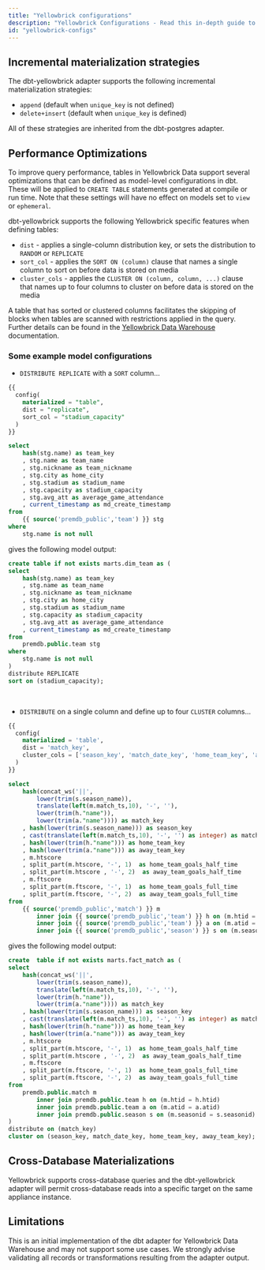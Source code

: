 ```yaml
---
title: "Yellowbrick configurations"
description: "Yellowbrick Configurations - Read this in-depth guide to learn about configurations in dbt."
id: "yellowbrick-configs"
---
```


## Incremental materialization strategies

The dbt-yellowbrick adapter supports the following incremental materialization strategies:

- `append` (default when `unique_key` is not defined)
- `delete+insert` (default when `unique_key` is defined)

All of these strategies are inherited from the dbt-postgres adapter.

## Performance Optimizations
    
To improve query performance, tables in Yellowbrick Data support several optimizations that can be defined 
as model-level configurations in dbt.  These will be applied to `CREATE TABLE` <Term id="ddl" /> statements 
generated at compile or run time. Note that these settings will have no effect on models set to `view` or `ephemeral`.

dbt-yellowbrick supports the following Yellowbrick specific features when defining tables:
- `dist` - applies a single-column distribution key, or sets the distribution to `RANDOM` or `REPLICATE`
- `sort_col` - applies the `SORT ON (column)` clause that names a single column to sort on before data is stored on media
- `cluster_cols` - applies the `CLUSTER ON (column, column, ...)` clause that names up to four columns to cluster on before data is stored 
on the media

A table that has sorted or clustered columns facilitates the skipping of blocks when tables are scanned with 
restrictions applied in the query.  Further details can be found in the [Yellowbrick Data Warehouse](https://docs.yellowbrick.com/latest/ybd_sqlref/clustered_tables.html#clustered-tables) 
documentation.


### Some example model configurations
* ```DISTRIBUTE REPLICATE``` with a ```SORT``` column...
```sql
{{
  config(
    materialized = "table",
    dist = "replicate",
    sort_col = "stadium_capacity"
  )
}}

select
    hash(stg.name) as team_key
    , stg.name as team_name
    , stg.nickname as team_nickname
    , stg.city as home_city
    , stg.stadium as stadium_name
    , stg.capacity as stadium_capacity
    , stg.avg_att as average_game_attendance
    , current_timestamp as md_create_timestamp
from
    {{ source('premdb_public','team') }} stg
where
    stg.name is not null
``` 
gives the following model output:

```sql
create table if not exists marts.dim_team as (
select
    hash(stg.name) as team_key
    , stg.name as team_name
    , stg.nickname as team_nickname
    , stg.city as home_city
    , stg.stadium as stadium_name
    , stg.capacity as stadium_capacity
    , stg.avg_att as average_game_attendance
    , current_timestamp as md_create_timestamp
from
    premdb.public.team stg
where
    stg.name is not null
)
distribute REPLICATE
sort on (stadium_capacity);
```
<br>

* ```DISTRIBUTE``` on a single column and define up to four ```CLUSTER``` columns...

```sql 
{{
  config(
    materialized = 'table',
    dist = 'match_key',
    cluster_cols = ['season_key', 'match_date_key', 'home_team_key', 'away_team_key']
  )
}}

select
	hash(concat_ws('||',
	    lower(trim(s.season_name)),
		translate(left(m.match_ts,10), '-', ''),
	    lower(trim(h."name")),
		lower(trim(a."name")))) as match_key
	, hash(lower(trim(s.season_name))) as season_key
	, cast(translate(left(m.match_ts,10), '-', '') as integer) as match_date_key
	, hash(lower(trim(h."name"))) as home_team_key
	, hash(lower(trim(a."name"))) as away_team_key
	, m.htscore
	, split_part(m.htscore, '-', 1)  as home_team_goals_half_time
	, split_part(m.htscore , '-', 2)  as away_team_goals_half_time
	, m.ftscore
	, split_part(m.ftscore, '-', 1)  as home_team_goals_full_time
	, split_part(m.ftscore, '-', 2)  as away_team_goals_full_time
from
	{{ source('premdb_public','match') }} m
		inner join {{ source('premdb_public','team') }} h on (m.htid = h.htid)
		inner join {{ source('premdb_public','team') }} a on (m.atid = a.atid)
		inner join {{ source('premdb_public','season') }} s on (m.seasonid = s.seasonid)
```
gives the following model output:

```sql
create  table if not exists marts.fact_match as (
select
    hash(concat_ws('||',
        lower(trim(s.season_name)),
        translate(left(m.match_ts,10), '-', ''),
        lower(trim(h."name")),
        lower(trim(a."name")))) as match_key
    , hash(lower(trim(s.season_name))) as season_key
    , cast(translate(left(m.match_ts,10), '-', '') as integer) as match_date_key
    , hash(lower(trim(h."name"))) as home_team_key
    , hash(lower(trim(a."name"))) as away_team_key
    , m.htscore
    , split_part(m.htscore, '-', 1)  as home_team_goals_half_time
    , split_part(m.htscore , '-', 2)  as away_team_goals_half_time
    , m.ftscore
    , split_part(m.ftscore, '-', 1)  as home_team_goals_full_time
    , split_part(m.ftscore, '-', 2)  as away_team_goals_full_time
from
    premdb.public.match m
        inner join premdb.public.team h on (m.htid = h.htid)
        inner join premdb.public.team a on (m.atid = a.atid)
        inner join premdb.public.season s on (m.seasonid = s.seasonid)
)
distribute on (match_key)
cluster on (season_key, match_date_key, home_team_key, away_team_key);
```
## Cross-Database Materializations
Yellowbrick supports cross-database queries and the dbt-yellowbrick adapter will permit 
cross-database reads into a specific target on the same appliance instance.

## Limitations
This is an initial implementation of the dbt adapter for Yellowbrick Data Warehouse and may not support some use cases. 
We strongly advise validating all records or transformations resulting from the adapter output.

